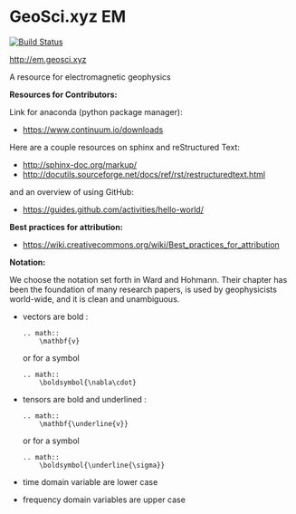 # GeoSci.xyz EM

[![Build Status](https://travis-ci.org/ubcgif/em.svg?branch=master)](https://travis-ci.org/ubcgif/em)

http://em.geosci.xyz

A resource for electromagnetic geophysics

**Resources for Contributors:**

Link for anaconda (python package manager):
- https://www.continuum.io/downloads

Here are a couple resources on sphinx and reStructured Text:

- http://sphinx-doc.org/markup/
- http://docutils.sourceforge.net/docs/ref/rst/restructuredtext.html

and an overview of using GitHub:
- https://guides.github.com/activities/hello-world/

**Best practices for attribution:**

- https://wiki.creativecommons.org/wiki/Best_practices_for_attribution


**Notation:**

We choose the notation set forth  in Ward and Hohmann. Their chapter has been the foundation of many research papers, is used by geophysicists world-wide, and it is clean and unambiguous. 
 
- vectors are bold : 

    ```
    .. math:: 
        \mathbf{v}
    ```
  or for a symbol
    ```
    .. math::
        \boldsymbol{\nabla\cdot}
    ```
  
- tensors are bold and underlined :

    ```
    .. math::
        \mathbf{\underline{v}}
    ```
  or for a symbol
    ```
    .. math::
        \boldsymbol{\underline{\sigma}}
    ```
  
- time domain variable are lower case
- frequency domain variables are upper case
